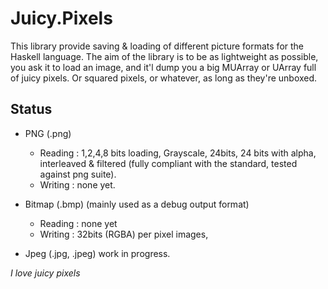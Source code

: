 Juicy.Pixels
============

This library provide saving & loading of different picture formats for
the Haskell language. The aim of the library is to be as lightweight as
possible, you ask it to load an image, and it'l dump you a big MUArray 
or UArray full of juicy pixels. Or squared pixels, or whatever, as long
as they're unboxed.

Status
------

 - PNG    (.png) 
    * Reading : 1,2,4,8 bits loading, Grayscale, 24bits, 24 bits with alpha,
                interleaved & filtered (fully compliant with the standard,
                tested against png suite).
    * Writing : none yet.

 - Bitmap (.bmp) (mainly used as a debug output format)
    * Reading : none yet
    * Writing : 32bits (RGBA) per pixel images,

 - Jpeg   (.jpg, .jpeg) work in progress.

_I love juicy pixels_

